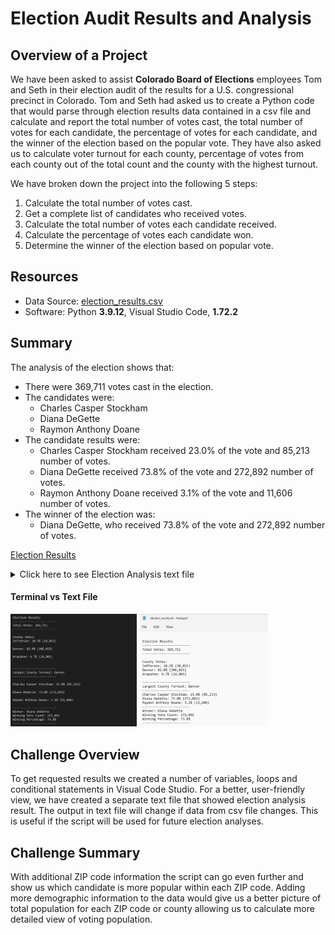 # Election Audit Results and Analysis

## Overview of a Project

We have been asked to assist **Colorado Board of Elections** employees Tom and Seth in their election audit of the results for a U.S. congressional precinct in Colorado. Tom and Seth had asked us to create a Python code that would parse through election results data contained in a csv file and calculate and report the total number of votes cast, the total number of votes for each candidate, the percentage of votes for each candidate, and the winner of the election based on the popular vote. They have also asked us to calculate voter turnout for each county, percentage of votes from each county out of the total count and the county with the highest turnout.

We have broken down the project into the following 5 steps:

1. Calculate the total number of votes cast.
2. Get a complete list of candidates who received votes.
3. Calculate the total number of votes each candidate received.
4. Calculate the percentage of votes each candidate won.
5. Determine the winner of the election based on popular vote.


## Resources
 - Data Source: [election_results.csv](https://github.com/vkbt/Election_Analysis/blob/main/Resources/election_results.csv)
 - Software: Python **3.9.12**, Visual Studio Code, **1.72.2**


## Summary
The analysis of the election shows that:
 - There were 369,711 votes cast in the election.
 - The candidates were:
     - Charles Casper Stockham
     - Diana DeGette
     - Raymon Anthony Doane
 - The candidate results were:
     - Charles Casper Stockham received 23.0% of the vote and 85,213 number of votes.
     - Diana DeGette received 73.8% of the vote and 272,892 number of votes.
     - Raymon Anthony Doane received 3.1% of the vote and 11,606 number of votes.
 - The winner of the election was:
     - Diana DeGette, who received 73.8% of the vote and 272,892 number of votes.


[Election Results](https://github.com/vkbt/Election_Analysis/blob/main/analysis/election_results.txt)

<details>
 <summary>Click here to see Election Analysis text file</summary>
 
   ### [Election Results](https://github.com/vkbt/Election_Analysis/blob/main/analysis/election_results.txt)
  ```
  
Election Results
-------------------------
Total Votes: 369,711
-------------------------

County Votes:
Jefferson: 10.5% (38,855)
Denver: 82.8% (306,055)
Arapahoe: 6.7% (24,801)

-------------------------
Largest County Turnout: Denver
-------------------------
Charles Casper Stockham: 23.0% (85,213)
Diana DeGette: 73.8% (272,892)
Raymon Anthony Doane: 3.1% (11,606)
-------------------------
Winner: Diana DeGette
Winning Vote Count: 272,892
Winning Percentage: 73.8%
-------------------------
  ```
</details>

#### Terminal vs Text File
<p float="left">
 <img src="https://github.com/vkbt/Election_Analysis/blob/main/Resources/PyPoll%2Bcounties%20terminal%20output.png" width=40% height=40%>
 <img src="https://github.com/vkbt/Election_Analysis/blob/main/Resources/PyPoll%2Bcounties%20text%20file%20output.png" width=41% height=41%>
 </p>
 
## Challenge Overview

To get requested results we created a number of variables, loops and conditional statements in Visual Code Studio. For a better, user-friendly view, we have created a separate text file that showed election analysis result. The output in text file will change if data from csv file changes. This is useful if the script will be used for future election analyses.

## Challenge Summary


With additional ZIP code information the script can go even further and show us which candidate is more popular within each ZIP code. Adding more demographic information to the data would give us a better picture of total population for each ZIP code or county allowing us to calculate more detailed view of voting population.
